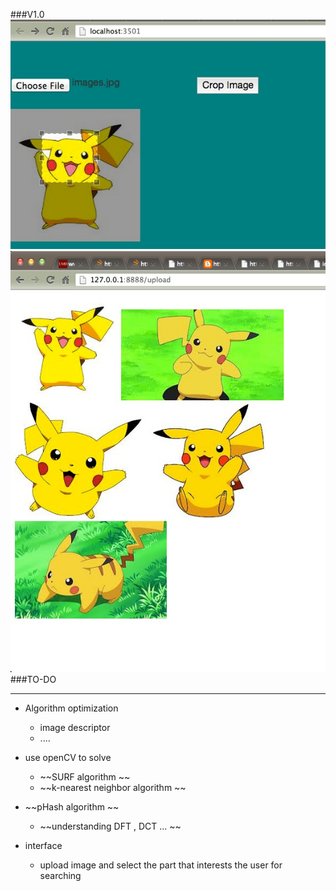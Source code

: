 ###V1.0 
![input](1.png)
![output](2.png)
###TO-DO 

----
- Algorithm optimization
	- image descriptor 
	- ....
	
- use openCV to solve  
	- ~~SURF algorithm ~~
    - ~~k-nearest neighbor algorithm ~~
	 
- ~~pHash algorithm ~~
    - ~~understanding DFT , DCT ... ~~

- interface  
   - upload image and select the part that interests the user for searching 